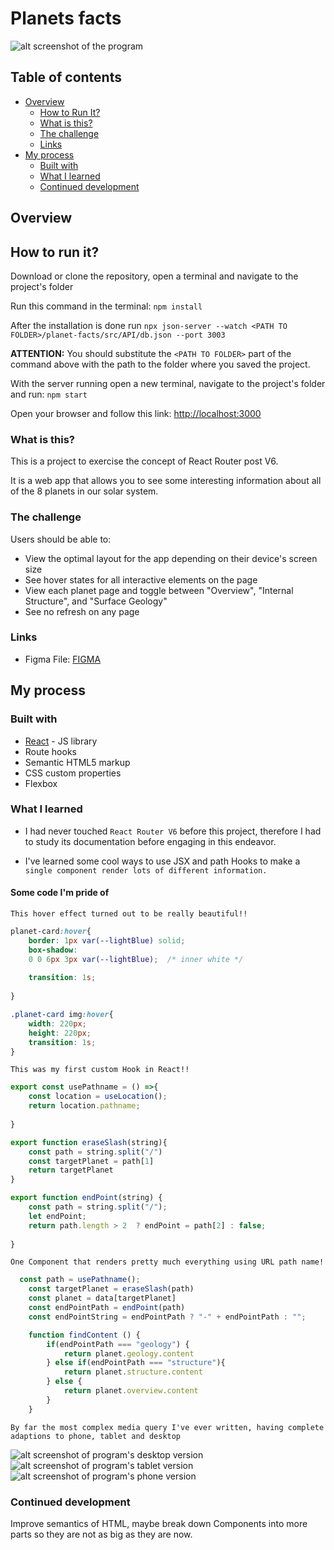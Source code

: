 # Planets facts

![alt screenshot of the program](/src/Components/assets/screenshot.jpg "Program screenshot")

## Table of contents

- [Overview](#overview)
  - [How to Run It?](#how-to-run-it)
  - [What is this?](#what-is-this)
  - [The challenge](#the-challenge)
  - [Links](#links)
- [My process](#my-process)
  - [Built with](#built-with)
  - [What I learned](#what-i-learned)
  - [Continued development](#continued-development)



## Overview

## How to run it?

Download or clone the repository, open a terminal and navigate to the project's folder

Run this command in the terminal:
```npm install```

After the installation is done run 
```npx json-server --watch <PATH TO FOLDER>/planet-facts/src/API/db.json --port 3003```

**ATTENTION:** You should substitute the ```<PATH TO FOLDER>``` part of the command above with the path to the folder where you saved the project.

With the server running open a new terminal, navigate to the project's folder and run:
```npm start```

Open your browser and follow this link: [http://localhost:3000](http://localhost:3000)

### What is this?

This is a project to exercise the concept of React Router post V6. 

It is a web app that allows you to see some interesting information about all of the 8 planets in our solar system.

### The challenge

Users should be able to:

- View the optimal layout for the app depending on their device's screen size
- See hover states for all interactive elements on the page
- View each planet page and toggle between "Overview", "Internal Structure", and "Surface Geology"
- See no refresh on any page


### Links

- Figma File: [FIGMA](https://www.figma.com/file/T9Te6zgmZso49aQddxr2Qv/planets-fact-site?type=design&node-id=0%3A1&mode=design&t=OeiESYt3x9T173GM-1)


## My process

### Built with

- [React](https://reactjs.org/) - JS library
- Route hooks
- Semantic HTML5 markup
- CSS custom properties
- Flexbox

### What I learned

- I had never touched `React Router V6` before this project, therefore I had to study its documentation before engaging in this endeavor.

- I've learned some cool ways to use JSX and path Hooks to make a `single component render lots of different information.`


#### Some code I'm pride of

`This hover effect turned out to be really beautiful!!`

```css
planet-card:hover{
    border: 1px var(--lightBlue) solid;
    box-shadow:
    0 0 6px 3px var(--lightBlue);  /* inner white */
    
    transition: 1s;
    
}

.planet-card img:hover{
    width: 220px;
    height: 220px;
    transition: 1s;
}
```


`This was my first custom Hook in React!!`

```js
export const usePathname = () =>{
    const location = useLocation();
    return location.pathname;
    
}

export function eraseSlash(string){
    const path = string.split("/")
    const targetPlanet = path[1]
    return targetPlanet
}

export function endPoint(string) {
    const path = string.split("/");
    let endPoint;
    return path.length > 2  ? endPoint = path[2] : false;
    
}
```

`One Component that renders pretty much everything using URL path name!`

```js
  const path = usePathname();
    const targetPlanet = eraseSlash(path)
    const planet = data[targetPlanet]
    const endPointPath = endPoint(path)
    const endPointString = endPointPath ? "-" + endPointPath : "";

    function findContent () {
        if(endPointPath === "geology") {
            return planet.geology.content
        } else if(endPointPath === "structure"){
            return planet.structure.content
        } else {
            return planet.overview.content
        }
    }

```

`By far the most complex media query I've ever written, having complete adaptions to phone, tablet and desktop`

![alt screenshot of program's desktop version](/src/Components/assets/sreenshot-desktop.jpg "Desktop screenshot")
![alt screenshot of program's tablet version](/src/Components/assets/screenshot-tablet.jpg "Tablet screenshot")
![alt screenshot of program's phone version](/src/Components/assets/sreenshot-phone.jpg "Phone screenshot")


### Continued development

Improve semantics of HTML, maybe break down Components into more parts so they are not as big as they are now.

